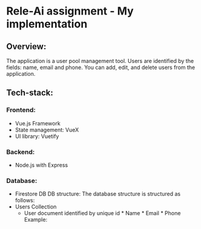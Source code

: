 # Rele-Ai assignment - My implementation

## Overview:
The application is a user pool management tool.
Users are identified by the fields: name, email and phone.
You can add, edit, and delete users from the application.


## Tech-stack:
### Frontend:
  * Vue.js Framework
  * State management: VueX
  * UI library: Vuetify
### Backend:
  * Node.js with Express
### Database:
  * Firestore DB
  DB structure:
  The database structure is structured as follows:
  * Users Collection
      * User document identified by unique id
            * Name
            * Email
            * Phone
  Example:
    
  
  
  

